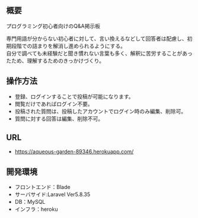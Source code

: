 ## 概要
プログラミング初心者向けのQ&A掲示板  

専門用語が分からない初心者に対して、言い換えるなどして回答者は配慮し、初期段階での詰まりを解消し進められるようにする。  
自分で調べても未経験だと聞き慣れない言葉も多く、解釈に苦労することがあったため、理解するためのきっかけづくり。  

## 操作方法
- 登録、ログインすることで投稿が可能になります。
- 閲覧だけであればログイン不要。
- 投稿された質問は、投稿したアカウントでログイン時のみ編集、削除可。
- 質問に対する回答は編集、削除不可。

## URL
- https://aqueous-garden-89346.herokuapp.com/

## 開発環境
- フロントエンド：Blade
- サーバサイド:Laravel Ver5.8.35
- DB：MySQL
- インフラ：heroku
